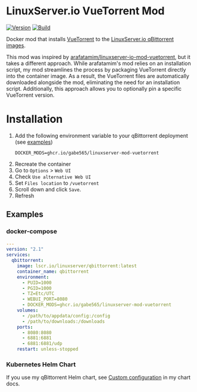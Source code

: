 # LinuxServer.io VueTorrent Mod

<!--renovate repo=WDaan/VueTorrent -->
[![Version](https://img.shields.io/badge/Version-v2.7.2-informational?style=flat)](https://github.com/gabe565/linuxserver-mod-vuetorrent/pkgs/container/linuxserver-mod-vuetorrent)
[![Build](https://github.com/gabe565/linuxserver-mod-vuetorrent/actions/workflows/build.yml/badge.svg)](https://github.com/gabe565/linuxserver-mod-vuetorrent/actions/workflows/build.yml)

Docker mod that installs [VueTorrent](https://github.com/WDaan/VueTorrent) to the [LinuxServer.io qBittorrent images](https://github.com/linuxserver/docker-qbittorrent).

This mod was inspired by [arafatamim/linuxserver-io-mod-vuetorrent](https://github.com/arafatamim/linuxserver-io-mod-vuetorrent), but it takes a different approach. While arafatamim's mod relies on an installation script, my mod streamlines the process by packaging VueTorrent directly into the container image. As a result, the VueTorrent files are automatically downloaded alongside the mod, eliminating the need for an installation script. Additionally, this approach allows you to optionally pin a specific VueTorrent version.

# Installation

1. Add the following environment variable to your qBittorrent deployment (see [examples](#examples))
    ```dotenv
    DOCKER_MODS=ghcr.io/gabe565/linuxserver-mod-vuetorrent
    ```
2. Recreate the container
3. Go to `Options` > `Web UI`
4. Check `Use alternative Web UI`
5. Set `Files location` to `/vuetorrent`
6. Scroll down and click `Save`.
7. Refresh

## Examples

### docker-compose

```yaml
---
version: "2.1"
services:
  qbittorrent:
    image: lscr.io/linuxserver/qbittorrent:latest
    container_name: qbittorrent
    environment:
      - PUID=1000
      - PGID=1000
      - TZ=Etc/UTC
      - WEBUI_PORT=8080
      - DOCKER_MODS=ghcr.io/gabe565/linuxserver-mod-vuetorrent
    volumes:
      - /path/to/appdata/config:/config
      - /path/to/downloads:/downloads
    ports:
      - 8080:8080
      - 6881:6881
      - 6881:6881/udp
    restart: unless-stopped
```

### Kubernetes Helm Chart

If you use my qBittorrent Helm chart, see [Custom configuration](https://github.com/gabe565/charts/tree/main/charts/qbittorrent#vuetorrent) in my chart docs.
